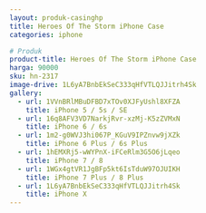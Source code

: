 ```yaml
---
layout: produk-casinghp
title: Heroes Of The Storm iPhone Case
categories: iphone

# Produk
product-title: Heroes Of The Storm iPhone Case
harga: 90000
sku: hn-2317
image-drive: 1L6yA7BnbEkSeC333qHfVTLQJJitrh4Sk
gallery:
  - url: 1VVnBRlMBuDFBD7xTOv0XJFyUshl8XFZA
    title: iPhone 5 / 5s / SE
  - url: 16q8AFV3VD7NarkjRvr-xzMj-K5zZVMxN
    title: iPhone 6 / 6s
  - url: 1m2-g0WVJ3hi067P_KGuV9IPZnvw9jXZk
    title: iPhone 6 Plus / 6s Plus
  - url: 1hEMXRj5-wWYPnX-iFCeRlm3G5O6jLqeo
    title: iPhone 7 / 8
  - url: 1WGx4gtVR1JgBFp5kt6IsTduW97OJUIKH
    title: iPhone 7 Plus / 8 Plus
  - url: 1L6yA7BnbEkSeC333qHfVTLQJJitrh4Sk
    title: iPhone X
---
```

